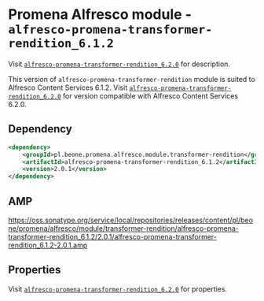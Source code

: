 # Promena Alfresco module - `alfresco-promena-transformer-rendition_6.1.2`
Visit [`alfresco-promena-transformer-rendition_6.2.0`](./../alfresco-promena-transformer-rendition_6.2.0) for description.

This version of `alfresco-promena-transformer-rendition` module is suited to Alfresco Content Services 6.1.2. Visit [`alfresco-promena-transformer-rendition_6.2.0`](./../alfresco-promena-transformer-rendition_6.2.0) for version compatible with Alfresco Content Services 6.2.0.

## Dependency
```xml
<dependency>
    <groupId>pl.beone.promena.alfresco.module.transformer-rendition</groupId>
    <artifactId>alfresco-promena-transformer-rendition_6.1.2</artifactId>
    <version>2.0.1</version>
</dependency>
```

## AMP
https://oss.sonatype.org/service/local/repositories/releases/content/pl/beone/promena/alfresco/module/transformer-rendition/alfresco-promena-transformer-rendition_6.1.2/2.0.1/alfresco-promena-transformer-rendition_6.1.2-2.0.1.amp

## Properties
Visit [`alfresco-promena-transformer-rendition_6.2.0`](./../alfresco-promena-transformer-rendition_6.2.0) for properties.